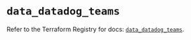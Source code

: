 # `data_datadog_teams`

Refer to the Terraform Registry for docs: [`data_datadog_teams`](https://registry.terraform.io/providers/datadog/datadog/3.66.0/docs/data-sources/teams).
